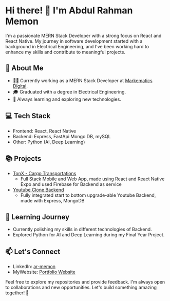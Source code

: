 # Hi there! 👋 I'm Abdul Rahman Memon

I'm a passionate MERN Stack Developer with a strong focus on React and React Native. My journey in software development started with a background in Electrical Engineering, and I've been working hard to enhance my skills and contribute to meaningful projects.

## 🚀 About Me

- 👨‍💻 Currently working as a MERN Stack Developer at [Markematics Digital](https://markematicsdigital.com/).
- 🎓 Graduated with a degree in Electrical Engineering.
- 🌱 Always learning and exploring new technologies.

## 💻 Tech Stack

- Frontend: React, React Native  
- Backend: Express, FastApi Mongo DB, mySQL
- Other: Python (AI, Deep Learning)
  
## 📚 Projects

- [TonX - Cargo Transportations](https://tonx.africa/)
  - Full Stack Mobile and Web App, made using React and React Native Expo and used Firebase for Backend as service
- [Youtube Clone Backend](https://github.com/armemon/Youtube-Clone-Backend)
  - Fully integrated start to bottom upgrade-able Youtube Backend, made with Express, MongoDB

## 📖 Learning Journey

- Currently polishing my skills in different technologies of Backend.
- Explored Python for AI and Deep Learning during my Final Year Project.

## 📫 Let's Connect

- LinkedIn: [ar-memon](https://www.linkedin.com/in/ar-memon/)
- MyWebsite: [Portfolio Website](https://armemon.netlify.app/)

Feel free to explore my repositories and provide feedback. I'm always open to collaborations and new opportunities. Let's build something amazing together! 🚀

<!--
**armemon/armemon** is a ✨ _special_ ✨ repository because its `README.md` (this file) appears on your GitHub profile.

Here are some ideas to get you started:

- 🔭 I’m currently working on ...
- 🌱 I’m currently learning ...
- 👯 I’m looking to collaborate on ...
- 🤔 I’m looking for help with ...
- 💬 Ask me about ...
- 📫 How to reach me: ...
- 😄 Pronouns: ...
- ⚡ Fun fact: ...
-->
